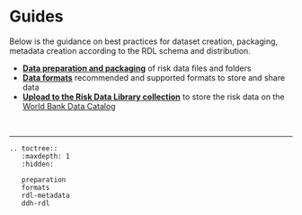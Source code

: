 # Guides

Below is the guidance on best practices for dataset creation, packaging, metadata creation according to the RDL schema and distribution.

- [**Data preparation and packaging**](preparation.md) of risk data files and folders
- [**Data formats**](formats.md) recommended and supported formats to store and share data
- [**Upload to the Risk Data Library collection**](ddh-rdl.md) to store the risk data on the [World Bank Data Catalog](https://datacatalog.worldbank.org/int/search/collections/rdl)

<br><hr>

```{eval-rst}
.. toctree::
   :maxdepth: 1
   :hidden:

   preparation
   formats
   rdl-metadata
   ddh-rdl
```

